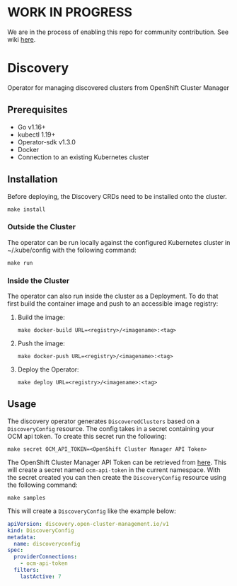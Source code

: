 [comment]: # ( Copyright Contributors to the Open Cluster Management project )

# WORK IN PROGRESS

We are in the process of enabling this repo for community contribution. See wiki [here](https://open-cluster-management.io/concepts/architecture/).

# Discovery

Operator for managing discovered clusters from OpenShift Cluster Manager

## Prerequisites

- Go v1.16+
- kubectl 1.19+
- Operator-sdk v1.3.0
- Docker
- Connection to an existing Kubernetes cluster

## Installation

Before deploying, the Discovery CRDs need to be installed onto the cluster.

```shell
make install
```

### Outside the Cluster

The operator can be run locally against the configured Kubernetes cluster in ~/.kube/config with the following command:

```shell
make run
```

### Inside the Cluster

The operator can also run inside the cluster as a Deployment. To do that first build the container image and push to an accessible image registry:

1. Build the image:
    ```shell
    make docker-build URL=<registry>/<imagename>:<tag>
    ```
2. Push the image:
    ```shell
    make docker-push URL=<registry>/<imagename>:<tag>
    ```
3. Deploy the Operator:
    ```shell
    make deploy URL=<registry>/<imagename>:<tag>
    ```

## Usage

The discovery operator generates `DiscoveredClusters` based on a `DiscoveryConfig` resource. The config takes in a secret containing your OCM api token. To create this secret run the following:

```shell
make secret OCM_API_TOKEN=<OpenShift Cluster Manager API Token>
```

The OpenShift Cluster Manager API Token can be retrieved from [here](https://cloud.redhat.com/openshift/token). This will create a secret named `ocm-api-token` in the current namespace. With the secret created you can then create the `DiscoveryConfig` resource using the following command:

```shell
make samples
```

This will create a `DiscoveryConfig` like the example below:

```yaml
apiVersion: discovery.open-cluster-management.io/v1
kind: DiscoveryConfig
metadata:
  name: discoveryconfig
spec:
  providerConnections:
    - ocm-api-token
  filters:
    lastActive: 7
```
